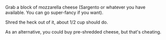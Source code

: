 Grab a block of mozzarella cheese (Sargento or whatever you have available. You can go super-fancy if you want).

Shred the heck out of it, about 1/2 cup should do.

As an alternative, you could buy pre-shredded cheese, but that's cheating.
